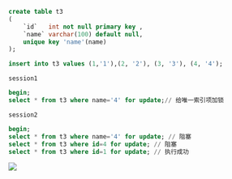 

```sql
create table t3
(
    `id`   int not null primary key ,
    `name` varchar(100) default null,
    unique key 'name'(name)
);

insert into t3 values (1,'1'),(2, '2'), (3, '3'), (4, '4');
```

`session1`

```sql
begin;
select * from t3 where name='4' for update;// 给唯一索引项加锁
```

`session2`

```sql
begin;
select * from t3 where name='4' for update; // 阻塞
select * from t3 where id=4 for update; // 阻塞
select * from t3 where id=1 for update; // 执行成功
```

![](http://ww2.sinaimg.cn/large/006tNc79ly1g37jf63azrj30ih0camyg.jpg)

